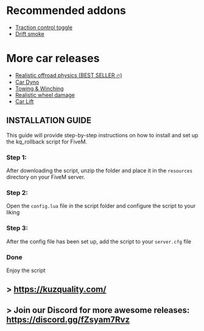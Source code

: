 # Recommended addons
- [Traction control toggle](https://kuzquality.com/package/5881435)
- [Drift smoke](https://kuzquality.com/package/4906863)

# More car releases
- [Realistic offroad physics (BEST SELLER 🔥)](https://kuzquality.com/package/5919133)
- [Car Dyno](https://kuzquality.com/package/5998695)
- [Towing & Winching](https://kuzquality.com/package/5919150)
- [Realistic wheel damage](https://kuzquality.com/package/5179518)
- [Car Lift](https://kuzquality.com/package/5030175)

## INSTALLATION GUIDE

This guide will provide step-by-step instructions on how to install and set up the kq_rollback script for FiveM.

### Step 1:
After downloading the script, unzip the folder and place it in the `resources` directory on your FiveM server.

### Step 2:
Open the `config.lua` file in the script folder and configure the script to your liking

### Step 3:
After the config file has been set up, add the script to your `server.cfg` file

### Done
Enjoy the script


## > https://kuzquality.com/

## > Join our Discord for more awesome releases: https://discord.gg/fZsyam7Rvz

